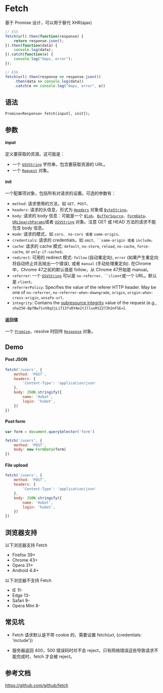 # Fetch

基于 Promise 设计，可以用于替代 XHR(ajax)

```js
// ES5
fetch(url).then(function(response) {
	return response.json();
}).then(function(data) {
	console.log(data);
}).catch(function(e) {
	console.log("Oops, error");
});

// ES6
fetch(url).then(response => response.json())
	.then(data => console.log(data))
	.catch(e => console.log("Oops, error", e))
```

## 语法

```
Promise<Response> fetch(input[, init]);
```

## 参数

#### input

定义要获取的资源。这可能是：

- 一个 [`USVString`](https://developer.mozilla.org/zh-CN/docs/Web/API/USVString) 字符串，包含要获取资源的 URL。
- 一个 [`Request`](https://developer.mozilla.org/zh-CN/docs/Web/API/Request) 对象。

#### init

一个配置项对象，包括所有对请求的设置。可选的参数有：

- `method`: 请求使用的方法，如 `GET、POST。`
- `headers`: 请求的头信息，形式为 [`Headers`](https://developer.mozilla.org/zh-CN/docs/Web/API/Headers) 对象或 [`ByteString`](https://developer.mozilla.org/zh-CN/docs/Web/API/ByteString)。
- `body`: 请求的 body 信息：可能是一个 [`Blob`](https://developer.mozilla.org/zh-CN/docs/Web/API/Blob)、[`BufferSource`](https://developer.mozilla.org/zh-CN/docs/Web/API/BufferSource)、[`FormData`](https://developer.mozilla.org/zh-CN/docs/Web/API/FormData)、[`URLSearchParams`](https://developer.mozilla.org/zh-CN/docs/Web/API/URLSearchParams)或者 [`USVString`](https://developer.mozilla.org/zh-CN/docs/Web/API/USVString) 对象。注意 GET 或 HEAD 方法的请求不能包含 body 信息。
- `mode`: 请求的模式，如 `cors、` `no-cors 或者` `same-origin。`
- `credentials`: 请求的 credentials，如 `omit、``same-origin 或者` `include。`
- `cache`:  请求的 cache 模式: `default`, `no-store`, `reload`, `no-cache`, `force-cache`, or `only-if-cached。`
- `redirect`: 可用的 redirect 模式: `follow` (自动重定向), `error` (如果产生重定向将自动终止并且抛出一个错误), 或者 `manual` (手动处理重定向). 在Chrome中，Chrome 47之前的默认值是 follow，从 Chrome 47开始是 manual。
- `referrer`: 一个 [`USVString`](https://developer.mozilla.org/zh-CN/docs/Web/API/USVString) 可以是 `no-referrer、``client`或一个 URL。默认是 `client。`
- `referrerPolicy`: Specifies the value of the referer HTTP header. May be one of `no-referrer`, `no-referrer-when-downgrade`, `origin`, `origin-when-cross-origin`, `unsafe-url`.
- `integrity`: Contains the [subresource integrity](https://developer.mozilla.org/en-US/docs/Web/Security/Subresource_Integrity) value of the request (e.g., `sha256-BpfBw7ivV8q2jLiT13fxDYAe2tJllusRSZ273h2nFSE=`).

#### 返回值

一个 [`Promise`](https://developer.mozilla.org/zh-CN/docs/Web/API/Promise)，resolve 时回传 [`Response`](https://developer.mozilla.org/zh-CN/docs/Web/API/Response) 对象。

## Demo

#### Post JSON

```js
fetch('/users', {
    method: 'POST',
    headers: {
        'Content-Type': 'application/json'
    },
    body: JSON.stringify({
        name: 'Hubot',
        login: 'hubot',
    })
})
```

#### Post form

```js
var form = document.querySelector('form')

fetch('/users', {
    method: 'POST',
    body: new FormData(form)
})
```

#### File upload

```js
fetch('/users', {
    method: 'POST',
    headers: {
        'Content-Type': 'application/json'
    },
    body: JSON.stringify({
        name: 'Hubot',
        login: 'hubot',
    })
})
```



## 浏览器支持

以下浏览器支持 Fetch
- Firefox 39+
- Chrome 43+
- Opera 31+
- Android 4.4+

以下浏览器不支持 Fetch
- IE 11-
- Edge 13-
- Safari 9-
- Opera Mini 8-


## 常见坑

- Fetch 请求默认是不带 cookie 的，需要设置 fetch(url, {credentials: 'include'})

- 服务器返回 400，500 错误码时并不会 reject，只有网络错误这些导致请求不能完成时，fetch 才会被 reject。

## 参考文档

https://github.com/github/fetch